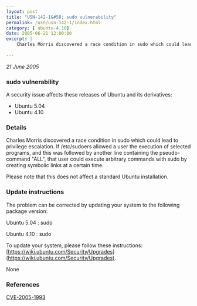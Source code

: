 ```yaml
---
layout: post
title: "USN-142-1&#58; sudo vulnerability"
permalink: /usn/usn-142-1/index.html
category: [ ubuntu-4.10]
date: 2005-06-21 12:00:00
excerpt: |
    Charles Morris discovered a race condition in sudo which could lead to privilege escalation. If /etc/sudoers allowed a user the execution of selected programs, and this was followed by another line containing the pseudo-command &quot;ALL&quot;, that user could execute arbitrary commands with sudo by creating symbolic links at a certain time.
    
--- 
```

 
 

*21 June 2005*

### sudo vulnerability

A security issue affects these releases of Ubuntu and its derivatives:

* Ubuntu 5.04
* Ubuntu 4.10

### Details

Charles Morris discovered a race condition in sudo which could lead to privilege escalation. If /etc/sudoers allowed a user the execution of selected programs, and this was followed by another line containing the pseudo-command &quot;ALL&quot;, that user could execute arbitrary commands with sudo by creating symbolic links at a certain time.

Please note that this does not affect a standard Ubuntu installation.

### Update instructions

The problem can be corrected by updating your system to the following package version:

Ubuntu 5.04
 : sudo 

Ubuntu 4.10
 : sudo 

To update your system, please follow these instructions: [https://wiki.ubuntu.com/Security/Upgrades](https://wiki.ubuntu.com/Security/Upgrades).

None

### References

 
 [CVE-2005-1993](http://people.ubuntu.com/~ubuntu-security/cve/CVE-2005-1993)
 

